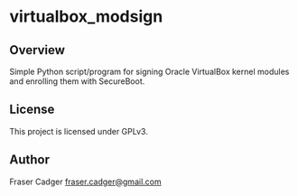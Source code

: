 # virtualbox_modsign #

## Overview ##

Simple Python script/program for signing Oracle VirtualBox kernel modules and enrolling them with SecureBoot.

## License ##

This project is licensed under GPLv3.

## Author ##

Fraser Cadger <fraser.cadger@gmail.com>
